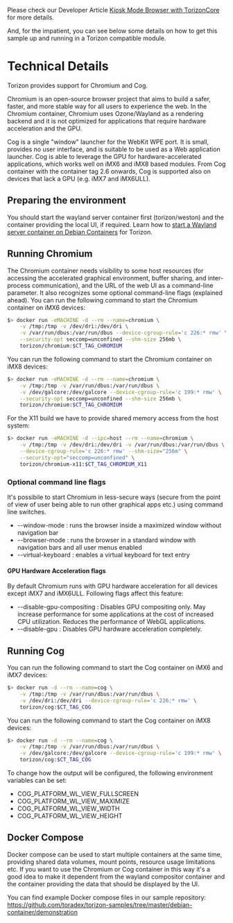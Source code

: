 Please check our Developer Article [Kiosk Mode Browser with TorizonCore] for more details.

[Kiosk Mode Browser with TorizonCore]: https://developer.toradex.com/knowledge-base/kiosk-mode-browser-with-torizon-core

And, for the impatient, you can see below some details on how to get this sample up and running in a Torizon compatible module.

# Technical Details

Torizon provides support for Chromium and Cog.

Chromium is an open-source browser project that aims to build a safer, faster, and more stable way for all users to experience the web. In the Chromium container, Chromium uses Ozone/Wayland as a rendering backend and it is not optimized for applications that require hardware acceleration and the GPU.

Cog is a single "window" launcher for the WebKit WPE port. It is small, provides no user interface, and is suitable to be used as a Web application launcher. Cog is able to leverage the GPU for hardware-accelerated applications, which works well on iMX6 and iMX8 based modules. From Cog container with the container tag 2.6 onwards, Cog is supported also on devices that lack a GPU (e.g. iMX7 and iMX6ULL).

## Preparing the environment

You should start the wayland server container first (torizon/weston) and the container providing the local UI, if required.
Learn how to [start a Wayland server container on Debian Containers] for Torizon.

[start a Wayland server container on Debian Containers]: https://developer.toradex.com/knowledge-base/debian-container-for-torizon#Debian_With_Weston_Wayland_Compositor

## Running Chromium

The Chromium container needs visibility to some host resources (for accessing the accelerated graphical environment, buffer sharing, and inter-process communication), and the URL of the web UI as a command-line parameter. It also recognizes some optional command-line flags (explained ahead).
You can run the following command to start the Chromium container on iMX6 devices:

```bash
$> docker run -eMACHINE -d --rm --name=chromium \
    -v /tmp:/tmp -v /dev/dri:/dev/dri \
    -v /var/run/dbus:/var/run/dbus --device-cgroup-rule='c 226:* rmw' \
    --security-opt seccomp=unconfined --shm-size 256mb \
    torizon/chromium:$CT_TAG_CHROMIUM
```

You can run the following command to start the Chromium container on iMX8 devices:

```bash
$> docker run -eMACHINE -d --rm --name=chromium \
    -v /tmp:/tmp -v /var/run/dbus:/var/run/dbus \
    -v /dev/galcore:/dev/galcore --device-cgroup-rule='c 199:* rmw' \
    --security-opt seccomp=unconfined --shm-size 256mb \
    torizon/chromium:$CT_TAG_CHROMIUM
```

For the X11 build we have to provide shared memory access from the host system:
```bash
$> docker run -eMACHINE -d --ipc=host --rm --name=chromium \
    -v /tmp:/tmp -v /dev/dri:/dev/dri -v /var/run/dbus:/var/run/dbus \
    --device-cgroup-rule='c 226:* rmw' --shm-size="256m" \
    --security-opt="seccomp=unconfined" \
    torizon/chromium-x11:$CT_TAG_CHROMIUM_X11
```

### Optional command line flags

It's possibile to start Chromium in less-secure ways (secure from the point of view of user being able to run other graphical apps etc.) using command line switches.
- --window-mode : runs the browser inside a maximized window without navigation bar
- --browser-mode : runs the browser in a standard window with navigation bars and all user menus enabled
- --virtual-keyboard : enables a virtual keyboard for text entry

#### GPU Hardware Acceleration flags

By default Chromium runs with GPU hardware acceleration for all devices except iMX7 and iMX6ULL. Following flags affect this feature:

- --disable-gpu-compositing : Disables GPU compositing only. May increase performance for some applications at the cost of increased CPU utilization. Reduces the performance of WebGL applications.
- --disable-gpu : Disables GPU hardware acceleration completely.

## Running Cog

You can run the following command to start the Cog container on iMX6 and iMX7 devices:

```bash
$> docker run -d --rm --name=cog \
    -v /tmp:/tmp -v /var/run/dbus:/var/run/dbus \
    -v /dev/dri:/dev/dri --device-cgroup-rule='c 226:* rmw' \
    torizon/cog:$CT_TAG_COG
```

You can run the following command to start the Cog container on iMX8 devices:

```bash
$> docker run -d --rm --name=cog \
    -v /tmp:/tmp -v /var/run/dbus:/var/run/dbus \
    -v /dev/galcore:/dev/galcore --device-cgroup-rule='c 199:* rmw' \
    torizon/cog:$CT_TAG_COG
```

To change how the output will be configured, the following environment variables can be set:
- COG_PLATFORM_WL_VIEW_FULLSCREEN
- COG_PLATFORM_WL_VIEW_MAXIMIZE
- COG_PLATFORM_WL_VIEW_WIDTH
- COG_PLATFORM_WL_VIEW_HEIGHT

## Docker Compose

Docker compose can be used to start multiple containers at the same time, providing shared data volumes, mount points, resource usage limitations etc.
If you want to use the Chromium or Cog container in this way it's a good idea to make it dependent from the wayland compositor container and the container providing the data that should be displayed by the UI.

You can find example Docker compose files in our sample repository: https://github.com/toradex/torizon-samples/tree/master/debian-container/demonstration

